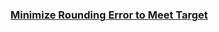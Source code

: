 ### [Minimize Rounding Error to Meet Target](https://leetcode.com/problems/minimize-rounding-error-to-meet-target)

